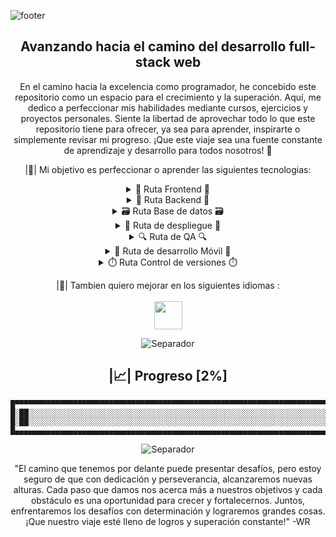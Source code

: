 ![footer](https://github.com/Wiilmar/Code-0/assets/130717547/18d5fa92-c6c4-4aee-9be5-8046f74cfffe)

<div align="center">
  <h2> Avanzando hacia el camino del desarrollo full-stack web </h2>
  <p> En el camino hacia la excelencia como programador, he concebido este repositorio como un espacio para el crecimiento y la superación. Aquí, me dedico a perfeccionar mis habilidades mediante cursos, ejercicios y proyectos personales. Siente la libertad de aprovechar todo lo que este repositorio tiene para ofrecer, ya sea para aprender, inspirarte o simplemente revisar mi progreso. ¡Que este viaje sea una fuente constante de aprendizaje y desarrollo para todos nosotros! 🌟 </p>

|🧰| Mi objetivo es perfeccionar o aprender las siguientes tecnologias:

<details>
  <summary>🎨 Ruta Frontend 🎨</summary>
  <br/>
  <p align="center">
      <img src="https://skillicons.dev/icons?i=vscode,html,css,figma,js,tailwind,react,ts&perline=11" />
  </p>
</details>

<details>
  <summary>🧠 Ruta Backend 🧠</summary>
  <br/>
  <p align="center">
      <img src="https://skillicons.dev/icons?i=java,spring,nodejs&perline=11" />
  </p>
</details>

<details>
  <summary>🗃️ Ruta Base de datos 🗃️</summary>
  <br/>
  <p align="center">
      <img src="https://skillicons.dev/icons?i=postgres,mysql&perline=11" />
  </p>
</details>

<details>
  <summary>🛫 Ruta de despliegue 🛫</summary>
  <br/>
  <p align="center">
      <img src="https://skillicons.dev/icons?i=docker,vercel&perline=11" />
  </p>
</details>

<details>
  <summary>🔍 Ruta de QA 🔍</summary>
  <br/>
  <p align="center">
      <img src="https://skillicons.dev/icons?i=jest&perline=11" />
  </p>
</details>

<details>
  <summary>📱 Ruta de desarrollo Móvil 📱</summary>
  <br/>
  <p align="center">
      <img src="https://skillicons.dev/icons?i=androidstudio,kotlin&perline=11" />
  </p>
</details>

<details>
  <summary>⏱️ Ruta Control de versiones ⏱️ </summary>
  <br/>
  <p align="center">
      <img src="https://skillicons.dev/icons?i=git,github&perline=11" />
  </p>
</details>

|💬| Tambien quiero mejorar en los siguientes idiomas : <br/> <br/>
<img width="45px" src="https://github.com/Wiilmar/Code-0/assets/130717547/fe0d1496-c8fd-461e-95a0-97b8f289eba1">

  <img alt="Separador" src="https://user-images.githubusercontent.com/73097560/115834477-dbab4500-a447-11eb-908a-139a6edaec5c.gif">

  <h2> |📈| Progreso [2%] </h2>
  
  ```
█▀▀▀▀▀▀▀▀▀▀▀▀▀▀▀▀▀▀▀▀▀▀▀▀▀▀▀▀▀▀▀▀▀▀▀▀▀▀▀▀▀▀▀▀▀▀▀▀▀▀▀▀▀▀▀▀▀▀▀▀▀▀▀▀▀▀▀▀▀▀▀▀▀▀▀▀▀▀▀▀▀▀▀▀▀▀▀▀▀▀▀▀▀▀▀▀▀▀▀▀▀▀▀▀▀▀▀█
█░██░░░░░░░░░░░░░░░░░░░░░░░░░░░░░░░░░░░░░░░░░░░░░░░░░░░░░░░░░░░░░░░░░░░░░░░░░░░░░░░░░░░░░░░░░░░░░░░░░░░░░░░░█
█░██░░░░░░░░░░░░░░░░░░░░░░░░░░░░░░░░░░░░░░░░░░░░░░░░░░░░░░░░░░░░░░░░░░░░░░░░░░░░░░░░░░░░░░░░░░░░░░░░░░░░░░░░█
█▄▄▄▄▄▄▄▄▄▄▄▄▄▄▄▄▄▄▄▄▄▄▄▄▄▄▄▄▄▄▄▄▄▄▄▄▄▄▄▄▄▄▄▄▄▄▄▄▄▄▄▄▄▄▄▄▄▄▄▄▄▄▄▄▄▄▄▄▄▄▄▄▄▄▄▄▄▄▄▄▄▄▄▄▄▄▄▄▄▄▄▄▄▄▄▄▄▄▄▄▄▄▄▄▄▄▄█
  ```
<img alt="Separador" src="https://user-images.githubusercontent.com/73097560/115834477-dbab4500-a447-11eb-908a-139a6edaec5c.gif">
  
  "El camino que tenemos por delante puede presentar desafíos, pero estoy seguro de que con dedicación y perseverancia, alcanzaremos nuevas alturas. Cada paso que damos nos acerca más a nuestros objetivos y cada obstáculo es una oportunidad para crecer y fortalecernos. Juntos, enfrentaremos los desafíos con determinación y lograremos grandes cosas. ¡Que nuestro viaje esté lleno de logros y superación constante!" -WR
</div>
